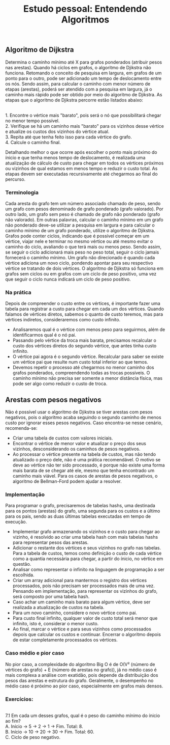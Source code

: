 <h1 align="center">
  Estudo pessoal: Entendendo Algoritmos
</h1>

</br>

## Algoritmo de Dijkstra
Determina o caminho mínimo até X para grafos ponderados (atribuir pesos nas arestas). Quando há ciclos em grafos, o algoritmo de Djikstra não funciona. 
Retomando o conceito de pesquisa em largura, em grafos de um ponto para o outro, pode ser adicionado um tempo de deslocamento entre os nós. Sendo assim, para calcular o caminho com menor número de etapas (arestas), poderá ser atendido com a pesquisa em largura, já o caminho mais rápido pode ser obtido por meio do algoritmo de Djikstra. As etapas que o algoritmo de Djikstra percorre estão listados abaixo:

</br>
  1. Encontre o vértice mais "barato", pois será o nó que possibilitará chegar no menor tempo possível.
</br>
  2. Verifique se há um caminho mais "barato" para os vizinhos desse vértice e atualize os custos dos vizinhos do vértice atual. 
</br>
  3. Repita até que tenha feito isso para cada vértice do grafo. 
</br>
  4. Calcule o caminho final.
</br>

Detalhando melhor o que ocorre após escolher o ponto mais próximo do ínicio e que tenha menos tempo de deslocamento, é realizada uma atualização de cálculo de custo para chegar em todos os vértices próximos ou vizinhos de qual estamos em menos tempo e reduzir o custo total. As etapas devem ser executadas recursivamente até chegarmos ao final do percurso.

### Terminologia
Cada aresta do grafo tem um número associado chamado de peso, sendo um grafo com pesos denominado de grafo ponderado (grafo valorado). Por outro lado, um grafo sem peso é chamado de grafo não ponderado (grafo não valorado). Em outras palavras, calcular o caminho mínimo em um grafo não ponderado deve-se utilizar a pesquisa em largura e para calcular o caminho mínimo de um grafo ponderado, utilize o algoritmo de Djikstra. 
Grafos pode conter ciclos, indicando que é possível começar em um vértice, viajar nele e terminar no mesmo vértice ou até mesmo evitar o caminho do ciclo, avaliando o que terá mais ou menos peso. Sendo assim, se seguir o ciclo adicionará mais peso no peso total, seguir o ciclo jamais fornecerá o caminho mínimo. 
Um grafo não direcionado é quando cada vértice adiciona um novo ciclo, pondendo apontar para seu respectivo vértice se tratando de dois vértices. O algoritmo de Djikstra só funciona em grafos sem ciclos ou em grafos com um ciclo de peso positivo, uma vez que seguir o ciclo nunca indicará um ciclo de peso positivo.

### Na prática
Depois de compreender o custo entre os vértices, é importante fazer uma tabela para registrar a custo para chegar em cada um dos vértices. Quando falamos de vértices diretos, sabemos o quanto de custo teremos, mas para vértices indiretos, consideraremos como custo infinito.
- Analisaremos qual é o vértice com menos peso para seguirmos, além de identificarmos qual é o nó pai.
- Passando pelo vértice da troca mais barata, precisamos recalcular o custo dos vértices diretos do segundo vértice, que antes tinha custo infinito.
- O vértice pai agora é o segundo vértice. Recalcular para saber se existe um vértice pai que resulte num custo total inferior ao que temos.
- Devemos repetir o processo até chegarmos no menor caminho dos grafos ponderados, compreendendo todas as trocas possíveis.
O caminho mínimo não precisa ser somente a menor distância física, mas pode ser algo como reduzir o custo de troca.

## Arestas com pesos negativos
Não é possível usar o algoritmo de Djikstra se tiver arestas com pesos negativos, pois o algoritmo acaba seguindo o segundo caminho de menos custo por ignorar esses pesos negativos. Caso encontra-se nesse cenário, recomenda-se:
- Criar uma tabela de custos com valores iniciais.
- Encontrar o vértice de menor valor e atualizar o preço dos seus vizinhos, desconsiderando os caminhos de pesos negativos.
- Ao processar o vértice presente na tabela de custos, mas não tendo atualizado o preço dele, não é uma prática recomendável. O motivo se deve ao vértice não ter sido processado, é porque não existe uma forma mais barata de se chegar até ele, mesmo que tenha encontrado um caminho mais viável.
Para os casos de arestas de pesos negativos, o algoritmo de Bellman-Ford podem ajudar a resolver.

### Implementação
Para programar o grafo, precisaremos de tabelas hashs, uma destinada para os pontos (arestas) do grafo, uma segunda para os custos e a último para os pais, sendo as duas últimas tabelas executadas em tempo de execução. 
- Implementar grafo armazenando os vizinhos e o custo para chegar ao vizinho, é resolvido ao criar uma tabela hash com mais tabelas hashs para representar pesos das arestas. 
- Adicionar o restante dos vértices e seus vizinhos no grafo nas tabelas.
Para a tabela de custos, temos como definição o custo de cada vértice como a quantia necessária para chegar, a partir do ínicio, no vértice em questão.
- Analisar como representar o infinito na linguagem de programação a ser escolhida.
- Criar um array adicional para mantermos o registro dos vértices processados, pois não precisam ser processados mais de uma vez. 
Pensando em implementação, para representar os vizinhos do grafo, será composto por uma tabela hash.
- Caso achar um caminho mais barato para algum vértice, deve ser realizada a atualização de custos na tabela.
- Para um novo caminho, considere o novo vértice como pai.
- Para custo final infinito, qualquer valor de custo total será menor que infinito, isto é, considerar o menor custo.
- Ao final, marcar o vértice e para seus vizinhos como processados depois que calcular os custos e continuar.
Encerrar o algoritmo depois de estar completamente processados os vértices. 

### Caso médio e pior caso
No pior caso, a complexidade do algoritmo Big O é de O(V² (número de vértices do grafo) + E (número de arestas no grafo)), já no médio caso é mais complexa a análise com exatidão, pois depende da distribuição dos pesos das arestas e estrutura do grafo. Geralmente, o desempenho no médio caso é próximo ao pior caso, especialmente em grafos mais densos.

### Exercícios:
</br>
  7.1 Em cada um desses grafos, qual é o peso do caminho mínimo do ínicio ao fim?
  </br>
  A. Início -> 5 -> 2 -> 1 -> Fim. Total: 8.
  </br>
  B. Início -> 10 -> 20 -> 30 -> Fim. Total: 60.
  </br>
  C. Ciclo de peso negativo.
</br>